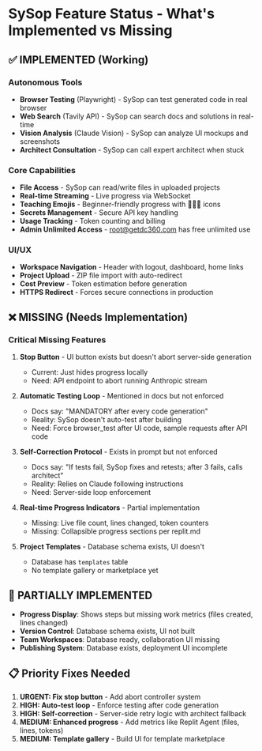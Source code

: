 # SySop Feature Status - What's Implemented vs Missing

## ✅ IMPLEMENTED (Working)

### Autonomous Tools
- **Browser Testing** (Playwright) - SySop can test generated code in real browser
- **Web Search** (Tavily API) - SySop can search docs and solutions in real-time
- **Vision Analysis** (Claude Vision) - SySop can analyze UI mockups and screenshots
- **Architect Consultation** - SySop can call expert architect when stuck

### Core Capabilities  
- **File Access** - SySop can read/write files in uploaded projects
- **Real-time Streaming** - Live progress via WebSocket
- **Teaching Emojis** - Beginner-friendly progress with 🧠🔨✅ icons
- **Secrets Management** - Secure API key handling
- **Usage Tracking** - Token counting and billing
- **Admin Unlimited Access** - root@getdc360.com has free unlimited use

### UI/UX
- **Workspace Navigation** - Header with logout, dashboard, home links
- **Project Upload** - ZIP file import with auto-redirect
- **Cost Preview** - Token estimation before generation
- **HTTPS Redirect** - Forces secure connections in production

## ❌ MISSING (Needs Implementation)

### Critical Missing Features

1. **Stop Button** - UI button exists but doesn't abort server-side generation
   - Current: Just hides progress locally
   - Need: API endpoint to abort running Anthropic stream

2. **Automatic Testing Loop** - Mentioned in docs but not enforced
   - Docs say: "MANDATORY after every code generation"
   - Reality: SySop doesn't auto-test after building
   - Need: Force browser_test after UI code, sample requests after API code

3. **Self-Correction Protocol** - Exists in prompt but not enforced
   - Docs say: "If tests fail, SySop fixes and retests; after 3 fails, calls architect"
   - Reality: Relies on Claude following instructions
   - Need: Server-side loop enforcement

4. **Real-time Progress Indicators** - Partial implementation
   - Missing: Live file count, lines changed, token counters
   - Missing: Collapsible progress sections per replit.md

5. **Project Templates** - Database schema exists, UI doesn't
   - Database has `templates` table
   - No template gallery or marketplace yet

## 🔧 PARTIALLY IMPLEMENTED

- **Progress Display**: Shows steps but missing work metrics (files created, lines changed)
- **Version Control**: Database schema exists, UI not built
- **Team Workspaces**: Database ready, collaboration UI missing
- **Publishing System**: Database exists, deployment UI incomplete

## 📋 Priority Fixes Needed

1. **URGENT: Fix stop button** - Add abort controller system
2. **HIGH: Auto-test loop** - Enforce testing after code generation  
3. **HIGH: Self-correction** - Server-side retry logic with architect fallback
4. **MEDIUM: Enhanced progress** - Add metrics like Replit Agent (files, lines, tokens)
5. **MEDIUM: Template gallery** - Build UI for template marketplace
